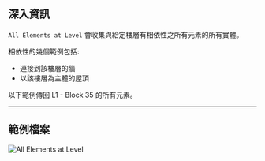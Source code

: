 ## 深入資訊
`All Elements at Level` 會收集與給定樓層有相依性之所有元素的所有實體。

相依性的幾個範例包括:
- 連接到該樓層的牆
- 以該樓層為主體的屋頂

以下範例傳回 L1 - Block 35 的所有元素。
___
## 範例檔案

![All Elements at Level](./DSRevitNodesUI.ElementsAtLevel_img.jpg)
